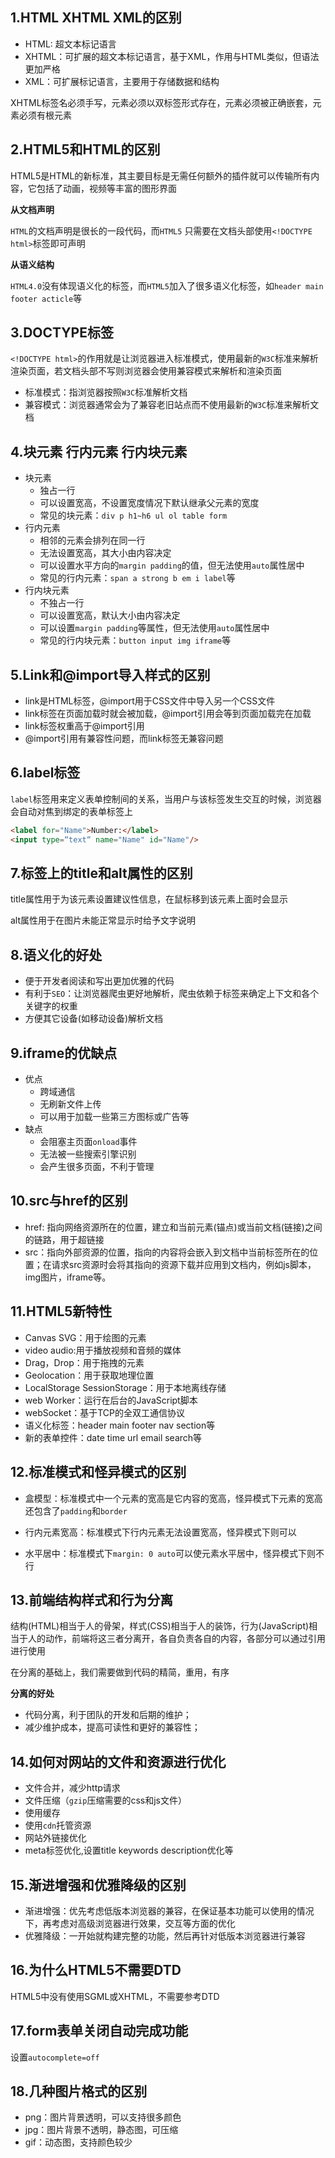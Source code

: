 ## 1.HTML XHTML XML的区别

- HTML: 超文本标记语言
- XHTML：可扩展的超文本标记语言，基于XML，作用与HTML类似，但语法更加严格
- XML：可扩展标记语言，主要用于存储数据和结构

XHTML标签名必须手写，元素必须以双标签形式存在，元素必须被正确嵌套，元素必须有根元素

## 2.HTML5和HTML的区别

HTML5是HTML的新标准，其主要目标是无需任何额外的插件就可以传输所有内容，它包括了动画，视频等丰富的图形界面

**从文档声明**

`HTML`的文档声明是很长的一段代码，而`HTML5` 只需要在文档头部使用`<!DOCTYPE html>`标签即可声明

**从语义结构**

`HTML4.0`没有体现语义化的标签，而`HTML5`加入了很多语义化标签，如`header main footer acticle`等

## 3.DOCTYPE标签

`<!DOCTYPE html>`的作用就是让浏览器进入标准模式，使用最新的`W3C`标准来解析渲染页面，若文档头部不写则浏览器会使用兼容模式来解析和渲染页面

- 标准模式：指浏览器按照`W3C`标准解析文档
- 兼容模式：浏览器通常会为了兼容老旧站点而不使用最新的`W3C`标准来解析文档

## 4.块元素 行内元素 行内块元素

- 块元素
  - 独占一行
  - 可以设置宽高，不设置宽度情况下默认继承父元素的宽度
  - 常见的块元素：`div p h1~h6 ul ol table form`
- 行内元素
  - 相邻的元素会排列在同一行
  - 无法设置宽高，其大小由内容决定
  - 可以设置水平方向的`margin padding`的值，但无法使用`auto`属性居中
  - 常见的行内元素：`span a strong b em i label`等
- 行内块元素
  - 不独占一行
  - 可以设置宽高，默认大小由内容决定
  - 可以设置`margin padding`等属性，但无法使用`auto`属性居中
  - 常见的行内块元素：`button input img iframe`等

## 5.Link和@import导入样式的区别

- link是HTML标签，@import用于CSS文件中导入另一个CSS文件
- link标签在页面加载时就会被加载，@import引用会等到页面加载完在加载
- link标签权重高于@import引用
- @import引用有兼容性问题，而link标签无兼容问题

## 6.label标签

`label`标签用来定义表单控制间的关系，当用户与该标签发生交互的时候，浏览器会自动对焦到绑定的表单标签上

```html
<label for="Name">Number:</label> 
<input type=“text“ name="Name" id="Name"/>
```

## 7.标签上的title和alt属性的区别

title属性用于为该元素设置建议性信息，在鼠标移到该元素上面时会显示

alt属性用于在图片未能正常显示时给予文字说明

## 8.语义化的好处

- 便于开发者阅读和写出更加优雅的代码
- 有利于`SEO`：让浏览器爬虫更好地解析，爬虫依赖于标签来确定上下文和各个关键字的权重
- 方便其它设备(如移动设备)解析文档

## 9.iframe的优缺点

- 优点
  - 跨域通信
  - 无刷新文件上传
  - 可以用于加载一些第三方图标或广告等
- 缺点
  - 会阻塞主页面`onload`事件
  - 无法被一些搜索引擎识别
  - 会产生很多页面，不利于管理

## 10.src与href的区别

- href: 指向网络资源所在的位置，建立和当前元素(锚点)或当前文档(链接)之间的链路，用于超链接
- src：指向外部资源的位置，指向的内容将会嵌入到文档中当前标签所在的位置；在请求src资源时会将其指向的资源下载并应用到文档内，例如js脚本，img图片，iframe等。

## 11.HTML5新特性

- Canvas SVG：用于绘图的元素
- video audio:用于播放视频和音频的媒体
- Drag，Drop：用于拖拽的元素
- Geolocation：用于获取地理位置
- LocalStorage SessionStorage：用于本地离线存储
- web Worker：运行在后台的JavaScript脚本
- webSocket：基于TCP的全双工通信协议
- 语义化标签：header main footer nav section等
- 新的表单控件：date time url email search等

## 12.标准模式和怪异模式的区别

- 盒模型：标准模式中一个元素的宽高是它内容的宽高，怪异模式下元素的宽高还包含了`padding`和`border`
- 行内元素宽高：标准模式下行内元素无法设置宽高，怪异模式下则可以

- 水平居中：标准模式下`margin: 0 auto`可以使元素水平居中，怪异模式下则不行

## 13.前端结构样式和行为分离

结构(HTML)相当于人的骨架，样式(CSS)相当于人的装饰，行为(JavaScript)相当于人的动作，前端将这三者分离开，各自负责各自的内容，各部分可以通过引用进行使用

在分离的基础上，我们需要做到代码的精简，重用，有序

**分离的好处**

- 代码分离，利于团队的开发和后期的维护；
- 减少维护成本，提高可读性和更好的兼容性；

## 14.如何对网站的文件和资源进行优化

- 文件合并，减少http请求
- 文件压缩（`gzip`压缩需要的css和js文件）
- 使用缓存
- 使用`cdn`托管资源
- 网站外链接优化
- meta标签优化,设置title keywords description优化等

## 15.渐进增强和优雅降级的区别

- 渐进增强：优先考虑低版本浏览器的兼容，在保证基本功能可以使用的情况下，再考虑对高级浏览器进行效果，交互等方面的优化
- 优雅降级：一开始就构建完整的功能，然后再针对低版本浏览器进行兼容

## 16.为什么HTML5不需要DTD

HTML5中没有使用SGML或XHTML，不需要参考DTD

## 17.form表单关闭自动完成功能

设置`autocomplete=off`

## 18.几种图片格式的区别

- png：图片背景透明，可以支持很多颜色
- jpg：图片背景不透明，静态图，可压缩
- gif：动态图，支持颜色较少
